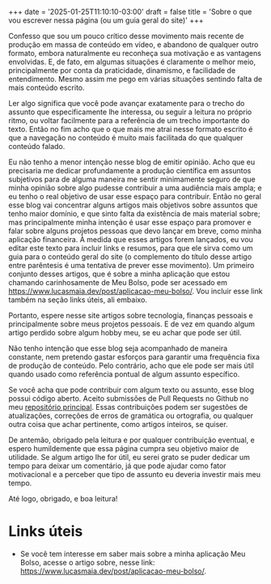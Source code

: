 +++
date = '2025-01-25T11:10:10-03:00'
draft = false
title = 'Sobre o que vou escrever nessa página (ou um guia geral do site)'
+++

Confesso que sou um pouco crítico desse movimento mais recente de produção em massa de conteúdo em vídeo, e abandono de qualquer outro formato, embora naturalmente eu reconheça sua motivação e as vantagens envolvidas. E, de fato, em algumas situações é claramente o melhor meio, principalmente por conta da praticidade, dinamismo, e facilidade de entendimento. Mesmo assim me pego em várias situações sentindo falta de mais conteúdo escrito.

Ler algo significa que você pode avançar exatamente para o trecho do assunto que especificamente lhe interessa, ou seguir a leitura no próprio ritmo, ou voltar facilmente para a referência de um trecho importante do texto. Então no fim acho que o que mais me atrai nesse formato escrito é que a navegação no conteúdo é muito mais facilitada do que qualquer conteúdo falado.

Eu não tenho a menor intenção nesse blog de emitir opinião. Acho que eu precisaria me dedicar profundamente a produção científica em assuntos subjetivos para de alguma maneira me sentir minimamente seguro de que minha opinião sobre algo pudesse contribuir a uma audiência mais ampla; e eu tenho o real objetivo de usar esse espaço para contribuir. Então no geral esse blog vai concentrar alguns artigos mais objetivos sobre assuntos que tenho maior domínio, e que sinto falta da existência de mais material sobre; mas principalmente minha intenção é usar esse espaço para promover e falar sobre alguns projetos pessoas que devo lançar em breve, como minha aplicação financeira. À medida que esses artigos forem lançados, eu vou editar este texto para incluir links e resumos, para que ele sirva como um guia para o conteúdo geral do site (o complemento do título desse artigo entre parêntesis é uma tentativa de prever esse movimento). Um primeiro conjunto desses artigos, que é sobre a minha aplicação que estou chamando carinhosamente de Meu Bolso, pode ser acessado em https://www.lucasmaia.dev/post/aplicacao-meu-bolso/. Vou incluir esse link também na seção links úteis, ali embaixo.

Portanto, espere nesse site artigos sobre tecnologia, finanças pessoais e principalmente sobre meus projetos pessoais. E de vez em quando algum artigo perdido sobre algum hobby meu, se eu achar que pode ser útil.

Não tenho intenção que esse blog seja acompanhado de maneira constante, nem pretendo gastar esforços para garantir uma frequência fixa de produção de conteúdo. Pelo contrário, acho que ele pode ser mais útil quando usado como referência pontual de algum assunto específico.

Se você acha que pode contribuir com algum texto ou assunto, esse blog possui código aberto. Aceito submissões de Pull Requests no Github no meu [repositório principal](https://github.com/lucasluc4/lucasmaiadev-blog). Essas contribuições podem ser sugestões de atualizações, correções de erros de gramática ou ortografia, ou qualquer outra coisa que achar pertinente, como artigos inteiros, se quiser.

De antemão, obrigado pela leitura e por qualquer contribuição eventual, e espero humildemente que essa página cumpra seu objetivo maior de utilidade. Se algum artigo lhe for útil, eu serei grato se puder dedicar um tempo para deixar um comentário, já que pode ajudar como fator motivacional e a perceber que tipo de assunto eu deveria investir mais meu tempo.

Até logo, obrigado, e boa leitura!

# Links úteis

- Se você tem interesse em saber mais sobre a minha aplicação Meu Bolso, acesse o artigo sobre, nesse link: https://www.lucasmaia.dev/post/aplicacao-meu-bolso/.

